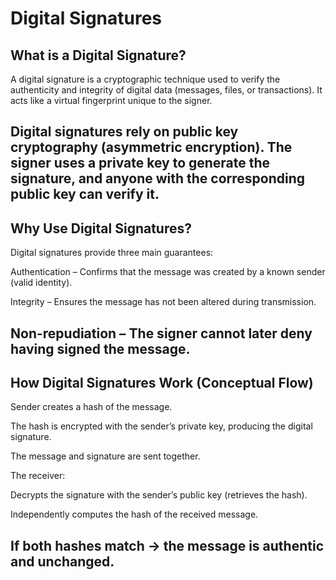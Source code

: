 # Digital Signatures

## What is a Digital Signature?

A digital signature is a cryptographic technique used to verify the authenticity and integrity of digital data (messages, files, or transactions). It acts like a virtual fingerprint unique to the signer.

## Digital signatures rely on public key cryptography (asymmetric encryption). The signer uses a private key to generate the signature, and anyone with the corresponding public key can verify it.

## Why Use Digital Signatures?

Digital signatures provide three main guarantees:

Authentication – Confirms that the message was created by a known sender (valid identity).

Integrity – Ensures the message has not been altered during transmission.

## Non-repudiation – The signer cannot later deny having signed the message.

## How Digital Signatures Work (Conceptual Flow)

Sender creates a hash of the message.

The hash is encrypted with the sender’s private key, producing the digital signature.

The message and signature are sent together.

The receiver:

Decrypts the signature with the sender’s public key (retrieves the hash).

Independently computes the hash of the received message.

## If both hashes match → the message is authentic and unchanged.
